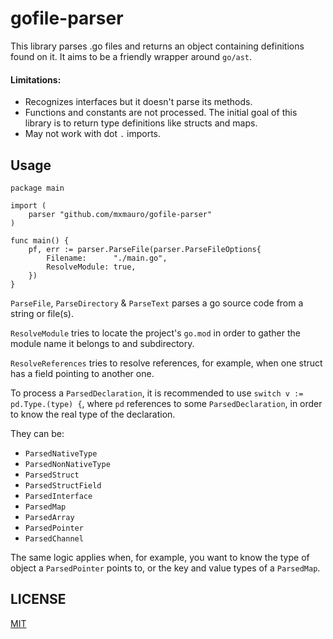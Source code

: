 # gofile-parser

This library parses .go files and returns an object containing definitions found on it. It aims 
to be a friendly wrapper around `go/ast`. 

#### Limitations:

* Recognizes interfaces but it doesn't parse its methods.
* Functions and constants are not processed. The initial goal of this library is to return type
  definitions like structs and maps.
* May not work with dot `.` imports.

## Usage

```golang
package main

import (
    parser "github.com/mxmauro/gofile-parser"
)

func main() {
    pf, err := parser.ParseFile(parser.ParseFileOptions{
        Filename:      "./main.go",
        ResolveModule: true,
    })
}
```

`ParseFile`, `ParseDirectory` & `ParseText` parses a go source code from a string or file(s).

`ResolveModule` tries to locate the project's `go.mod` in order to gather the module name it
belongs to and subdirectory.

`ResolveReferences` tries to resolve references, for example, when one struct has a field
pointing to another one.

To process a `ParsedDeclaration`, it is recommended to use `switch v := pd.Type.(type) {`,
where `pd` references to some `ParsedDeclaration`, in order to know the real type of the
declaration.

They can be:

* `ParsedNativeType`
* `ParsedNonNativeType`
* `ParsedStruct`
* `ParsedStructField`
* `ParsedInterface`
* `ParsedMap`
* `ParsedArray`
* `ParsedPointer`
* `ParsedChannel`

The same logic applies when, for example, you want to know the type of object a
`ParsedPointer` points to, or the key and value types of a `ParsedMap`.

## LICENSE

[MIT](/LICENSE)
